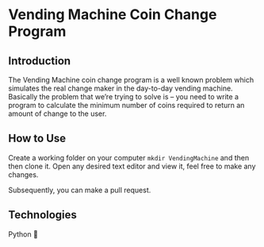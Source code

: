 # Vending Machine Coin Change Program

## Introduction
The Vending Machine coin change program is a well known problem which simulates the real change maker in the day-to-day vending machine. 
Basically the problem that we’re trying to solve is – you need to write a program to calculate the minimum number of coins required to return an amount of change to the user.

## How to Use
Create a working folder on your computer `mkdir VendingMachine` and then then clone it.
Open any desired text editor and view it, feel free to make any changes.

Subsequently, you can make a pull request.

## Technologies
Python :snake:
